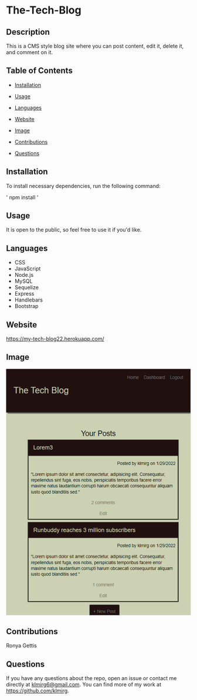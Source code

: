 # The-Tech-Blog

## Description

This is a CMS style blog site where you can post content, edit it, delete it, and comment on it.

## Table of Contents

* [Installation](#installation)

* [Usage](#usage)
 
* [Languages](#languages)

* [Website](#website)

* [Image](#image)

* [Contributions](#contributions)

* [Questions](#questions)

 ## Installation

 To install necessary dependencies, run the following command:
  
 ' npm install '
 
 ## Usage

It is open to the public, so feel free to use it if you'd like.

 ## Languages
 * CSS
 * JavaScript
 * Node.js
 * MySQL
 * Sequelize
 * Express
 * Handlebars
 * Bootstrap
 
 ## Website
 
 https://my-tech-blog22.herokuapp.com/
 
 ## Image
![](/public/assets/images/finalScreenShot.png)

 ## Contributions

 Ronya Gettis

 ## Questions

 If you have any questions about the repo, open an issue or contact me directly at klmirg6@gmail.com. You can find more of my work at https://github.com/klmirg.
